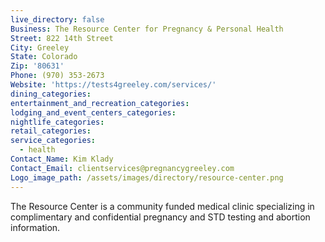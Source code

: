 ```yaml
---
live_directory: false
Business: The Resource Center for Pregnancy & Personal Health
Street: 822 14th Street
City: Greeley
State: Colorado
Zip: '80631'
Phone: (970) 353-2673
Website: 'https://tests4greeley.com/services/'
dining_categories:
entertainment_and_recreation_categories:
lodging_and_event_centers_categories:
nightlife_categories:
retail_categories:
service_categories:
  - health
Contact_Name: Kim Klady
Contact_Email: clientservices@pregnancygreeley.com
Logo_image_path: /assets/images/directory/resource-center.png
---
```


The Resource Center is a community funded medical clinic specializing in complimentary and confidential pregnancy and STD testing and abortion information.